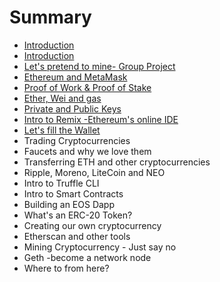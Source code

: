 # Summary

* [Introduction](README.md)
* [Introduction ](introduction.md)
* [Let's pretend to mine- Group Project](lets-pretend-to-mine-group-project.md)
* [Ethereum and MetaMask](chapter1.md)
* [Proof of Work & Proof of Stake ](proof-of-work-and-proof-of-stake.md)
* [Ether, Wei and gas](filling-our-wallet.md)
* [Private and Public Keys](private-and-public-keys.md)
* [Intro to Remix -Ethereum's online IDE ](intro-to-remix-ethereums-online-ide.md)
* [Let's fill the Wallet](lets-fill-the-wallet.md)
* Trading Cryptocurrencies
* Faucets and why we love them
* Transferring ETH and other cryptocurrencies
* Ripple, Moreno, LiteCoin and NEO
* Intro to Truffle CLI 
* Intro to Smart Contracts
* Building an EOS Dapp
* What's an ERC-20 Token?
* Creating our own cryptocurrency
* Etherscan and other tools
* Mining Cryptocurrency - Just say no
* Geth -become a network node
* Where to from here?

